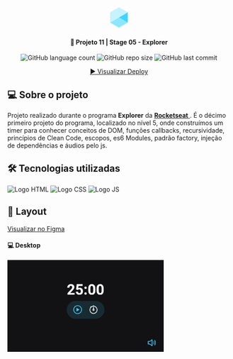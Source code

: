 <div align="center">
  <img alt="Logo Explorer" title="Explorer" src="./assets/readme/Logo1.png">
</div>
	
<h4 align="center"> 
	🚀 Projeto 11 | Stage 05 - Explorer
</h4>

<div align="center">
  <img alt="GitHub language count" src="https://img.shields.io/github/languages/count/LauriRodrigues/FocusTimer">

  <img alt="GitHub repo size" src="https://img.shields.io/github/repo-size/LauriRodrigues/FocusTimer">
  
  <img alt="GitHub last commit" src="https://img.shields.io/github/last-commit/LauriRodrigues/FocusTimer?color=1280bf">
  
  <a href=""> ▶️ Visualizar Deploy </a>
</div>

<h2 align=left> 💻 Sobre o projeto </h3>
<p> Projeto realizado durante o programa <strong>Explorer</strong> da <a href="https://www.rocketseat.com.br/"> <strong>Rocketseat</strong> </a>. É o décimo primeiro projeto do programa, localizado no nível 5, onde construímos um timer para conhecer conceitos de DOM, funções callbacks, recursividade, princípios de Clean Code, escopos, es6 Modules, padrão factory, injeção de dependências e áudios pelo js. <p>
  
<h2 align=left> 🛠 Tecnologias utilizadas </h3>

<div align=left>
  <img alt="Logo HTML" src="https://img.shields.io/badge/HTML5-E34F26?style=for-the-badge&logo=html5&logoColor=white">
  <img alt="Logo CSS" src="https://img.shields.io/badge/CSS-239120?&style=for-the-badge&logo=css3&logoColor=white">
  <img alt="Logo JS" src="https://img.shields.io/badge/JavaScript-323330?style=for-the-badge&logo=javascript&logoColor=F7DF1E">
</div>

<h2 align=left> 🎨 Layout </h2>
<a href="https://www.figma.com/file/z51k8B7bz2y99yOtNQohVn/Explorer-Stage-05-Projeto-01-(Copy)?node-id=0%3A1"> Visualizar no Figma </a> </br>

<h4>💻 Desktop </h4>

<img alt="Versão Desktop" title="Desktop" src="./assets/readme/Desktop.png" width="70%">
